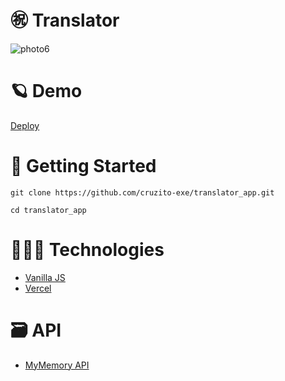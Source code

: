 # ㊗️ Translator

![photo6](https://user-images.githubusercontent.com/54298536/218385251-0ad9ea29-9882-4cb3-953c-50afec802634.png)


# 🪐 Demo

[Deploy](https://translator-app-cruzito-exe.vercel.app/)

# 🏴 Getting Started

```
git clone https://github.com/cruzito-exe/translator_app.git
```
```
cd translator_app
```

# 🧑🏻‍💻 Technologies

- [Vanilla JS](https://developer.mozilla.org/es/docs/Web/JavaScript)
- [Vercel](https://vercel.com/dashboard)

# 🗃️ API

- [MyMemory API](https://mymemory.translated.net/doc/spec.php)
